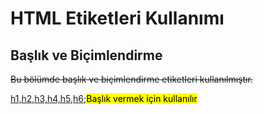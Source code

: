 <h1>HTML Etiketleri Kullanımı</h1>

<h2>Başlık ve Biçimlendirme</h2>
<p><del>Bu bölümde başlık ve biçimlendirme etiketleri kullanılmıştır.</del></p>
<p><ins>h1,h2,h3,h4,h5,h6;</ins><mark>Başlık vermek için kullanılır</mark></p>

